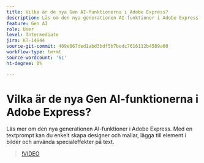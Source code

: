 ```yaml
---
title: Vilka är de nya Gen AI-funktionerna i Adobe Express?
description: Läs om den nya generationen AI-funktioner i Adobe Express
feature: Gen AI
role: User
level: Intermediate
jira: KT-14844
source-git-commit: 409e067ded1abd3bdf5b7bedc7616112b4589a60
workflow-type: tm+mt
source-wordcount: '61'
ht-degree: 0%

---
```


# Vilka är de nya Gen AI-funktionerna i Adobe Express?

Läs mer om den nya generationen AI-funktioner i Adobe Express. Med en textprompt kan du enkelt skapa designer och mallar, lägga till element i bilder och använda specialeffekter på text.

>[!VIDEO](https://video.tv.adobe.com/v/3427018?quality=12&learn=on&hidetitle=true)
